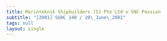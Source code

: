 ```yaml
---
title: Marinteknik Shipbuilders (S) Pte Ltd v SNC Passion
subtitle: "[2001] SGHC 140 / 20\_June\_2001"
tags: null
layout: single
---
```


